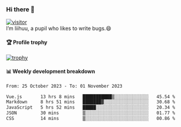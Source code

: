 ### Hi there 👋
[![visitor](https://visitor-badge.glitch.me/badge?page_id=liihuu&right_color=blue)](https://github.com/liihuu)<br>
I’m liihuu, a pupil who likes to write bugs.😄


#### 🏆 Profile trophy
[![trophy](https://github-profile-trophy.vercel.app?username=liihuu&margin-w=16&margin-h=16&rank=-C,-B)](https://github.com/liihuu)


#### 📊 Weekly development breakdown
<!--START_SECTION:waka-->

```txt
From: 25 October 2023 - To: 01 November 2023

Vue.js       13 hrs 8 mins   ███████████▒░░░░░░░░░░░░░   45.54 %
Markdown     8 hrs 51 mins   ███████▓░░░░░░░░░░░░░░░░░   30.68 %
JavaScript   5 hrs 52 mins   █████░░░░░░░░░░░░░░░░░░░░   20.34 %
JSON         30 mins         ▒░░░░░░░░░░░░░░░░░░░░░░░░   01.77 %
CSS          14 mins         ▒░░░░░░░░░░░░░░░░░░░░░░░░   00.86 %
```

<!--END_SECTION:waka-->

<!--
**liihuu/liihuu** is a ✨ _special_ ✨ repository because its `README.md` (this file) appears on your GitHub profile.

Here are some ideas to get you started:

- 🔭 I’m currently working on ...
- 🌱 I’m currently learning ...
- 👯 I’m looking to collaborate on ...
- 🤔 I’m looking for help with ...
- 💬 Ask me about ...
- 📫 How to reach me: ...
- 😄 Pronouns: ...
- ⚡ Fun fact: ...
-->
